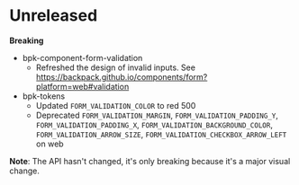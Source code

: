 # Unreleased

**Breaking**
- bpk-component-form-validation
  - Refreshed the design of invalid inputs. See https://backpack.github.io/components/form?platform=web#validation
- bpk-tokens
  - Updated `FORM_VALIDATION_COLOR` to red 500
  - Deprecated `FORM_VALIDATION_MARGIN`, `FORM_VALIDATION_PADDING_Y`, `FORM_VALIDATION_PADDING_X`, `FORM_VALIDATION_BACKGROUND_COLOR`, `FORM_VALIDATION_ARROW_SIZE`, `FORM_VALIDATION_CHECKBOX_ARROW_LEFT` on web

**Note**: The API hasn't changed, it's only breaking because it's a major visual change.
